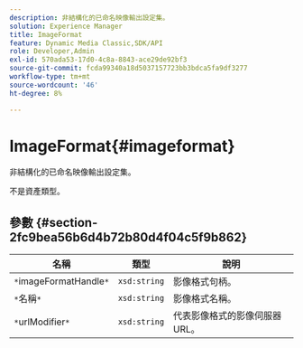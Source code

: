```yaml
---
description: 非結構化的已命名映像輸出設定集。
solution: Experience Manager
title: ImageFormat
feature: Dynamic Media Classic,SDK/API
role: Developer,Admin
exl-id: 570ada53-17d0-4c8a-8843-ace29de92bf3
source-git-commit: fcda99340a18d5037157723bb3bdca5fa9df3277
workflow-type: tm+mt
source-wordcount: '46'
ht-degree: 8%

---
```


# ImageFormat{#imageformat}

非結構化的已命名映像輸出設定集。

不是資產類型。

## 參數 {#section-2fc9bea56b6d4b72b80d4f04c5f9b862}

| 名稱 | 類型 | 說明 |
|---|---|---|
| `*`imageFormatHandle`*` | `xsd:string` | 影像格式句柄。 |
| `*`名稱`*` | `xsd:string` | 影像格式名稱。 |
| `*`urlModifier`*` | `xsd:string` | 代表影像格式的影像伺服器URL。 |
